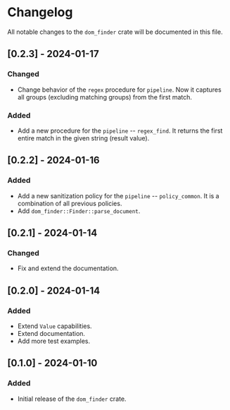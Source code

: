 # Changelog

All notable changes to the `dom_finder` crate will be documented in this file.


## [0.2.3] - 2024-01-17

### Changed
- Change behavior of the `regex` procedure for `pipeline`. Now it captures all groups (excluding matching groups) from the first match.

### Added
- Add a new procedure for the `pipeline` -- `regex_find`. It returns the first entire match in the given string (result value).

## [0.2.2] - 2024-01-16

### Added
- Add a new sanitization policy for the `pipeline` -- `policy_common`. It is a combination of all previous policies.
- Add `dom_finder::Finder::parse_document`.

## [0.2.1] - 2024-01-14

### Changed
- Fix and extend the documentation.

## [0.2.0] - 2024-01-14

### Added
- Extend `Value` capabilities.
- Extend documentation.
- Add more test examples.

## [0.1.0] - 2024-01-10

### Added
- Initial release of the `dom_finder` crate.
